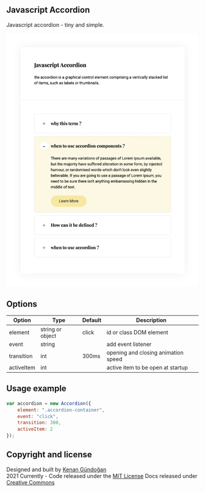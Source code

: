 ## Javascript Accordion
Javascript accordion - tiny and simple.

![Javascript Accordion](https://raw.githubusercontent.com/kenangundogan/javascript-accodion/main/asset/javascript-accordion.png)

## Options
Option | Type | Default | Description
------ | ---- | ------- | -----------
element | string or object | click | id or class DOM element
event | string |  | add event listener
transition | int | 300ms | opening and closing animation speed
activeItem | int |  | active item to be open at startup

## Usage example
```javascript
var accordion = new Accordion({
    element: ".accordion-container",
    event: "click",
    transition: 300,
    activeItem: 2
});
```

## Copyright and license
Designed and built by [Kenan Gündoğan](https://www.linkedin.com/in/kenangundogan/)
<br>
2021 Currently - Code released under the [MIT License](https://github.com/kenangundogan/javascript-accodion/blob/master/LICENSE)
Docs released under [Creative Commons](https://creativecommons.org/licenses/by/3.0/)
